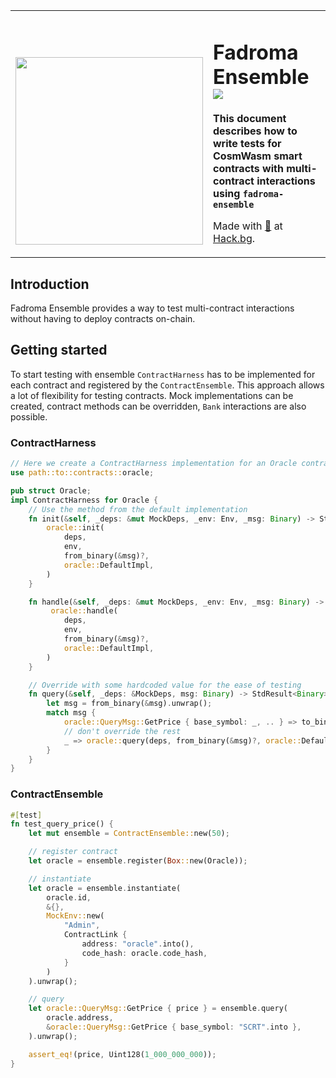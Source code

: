 <div align="center">
<table><tr><td valign="middle" style="vertical-align:bottom">

[<img src="https://github.com/hackbg/fadroma/raw/22.01/doc/logo.svg" width="300">](https://fadroma.tech)

</td><td valign="center">

# Fadroma Ensemble ![](https://img.shields.io/badge/version-0.1.0-blueviolet)

**This document describes how to write tests for CosmWasm smart contracts with multi-contract interactions using `fadroma-ensemble`**

Made with [💚](mailto:hello@hack.bg) at [Hack.bg](https://hack.bg).

</td></tr></table>

</div>

## Introduction
Fadroma Ensemble provides a way to test multi-contract interactions without having to deploy contracts on-chain.

## Getting started
To start testing with ensemble `ContractHarness` has to be implemented for each contract and registered by the `ContractEnsemble`. This approach allows a lot of flexibility for testing contracts. Mock implementations can be created, contract methods can be overridden, `Bank` interactions are also possible.

### ContractHarness

```rust
// Here we create a ContractHarness implementation for an Oracle contract
use path::to::contracts::oracle;

pub struct Oracle;
impl ContractHarness for Oracle {
    // Use the method from the default implementation
    fn init(&self, _deps: &mut MockDeps, _env: Env, _msg: Binary) -> StdResult<InitResponse> {
        oracle::init(
            deps,
            env,
            from_binary(&msg)?,
            oracle::DefaultImpl,
        )
    }

    fn handle(&self, _deps: &mut MockDeps, _env: Env, _msg: Binary) -> StdResult<HandleResponse> {
         oracle::handle(
            deps,
            env,
            from_binary(&msg)?,
            oracle::DefaultImpl,
        )
    }

    // Override with some hardcoded value for the ease of testing
    fn query(&self, _deps: &MockDeps, msg: Binary) -> StdResult<Binary> {
        let msg = from_binary(&msg).unwrap();
        match msg {
            oracle::QueryMsg::GetPrice { base_symbol: _, .. } => to_binary(&Uint128(1_000_000_000)),
            // don't override the rest
            _ => oracle::query(deps, from_binary(&msg)?, oracle::DefaultImpl)
        }
    }
}
```
### ContractEnsemble
```rust
#[test]
fn test_query_price() {
    let mut ensemble = ContractEnsemble::new(50);

    // register contract
    let oracle = ensemble.register(Box::new(Oracle));

    // instantiate
    let oracle = ensemble.instantiate(
        oracle.id,
        &{},
        MockEnv::new(
            "Admin",
            ContractLink {
                address: "oracle".into(),
                code_hash: oracle.code_hash,
            }
        )
    ).unwrap();

    // query
    let oracle::QueryMsg::GetPrice { price } = ensemble.query(
        oracle.address,
        &oracle::QueryMsg::GetPrice { base_symbol: "SCRT".into },
    ).unwrap();

    assert_eq!(price, Uint128(1_000_000_000));
}
```
